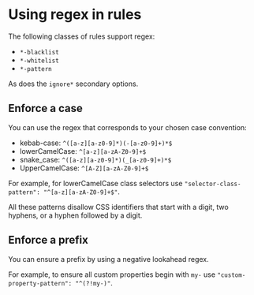 # Using regex in rules

The following classes of rules support regex:

-   `*-blacklist`
-   `*-whitelist`
-   `*-pattern`

As does the `ignore*` secondary options.

## Enforce a case

You can use the regex that corresponds to your chosen case convention:

-   kebab-case: `^([a-z][a-z0-9]*)(-[a-z0-9]+)*$`
-   lowerCamelCase: `^[a-z][a-zA-Z0-9]+$`
-   snake\_case: `^([a-z][a-z0-9]*)(_[a-z0-9]+)*$`
-   UpperCamelCase: `^[A-Z][a-zA-Z0-9]+$`

For example, for lowerCamelCase class selectors use `"selector-class-pattern": "^[a-z][a-zA-Z0-9]+$"`.

All these patterns disallow CSS identifiers that start with a digit, two hyphens, or a hyphen followed by a digit.

## Enforce a prefix

You can ensure a prefix by using a negative lookahead regex.

For example, to ensure all custom properties begin with `my-` use `"custom-property-pattern": "^(?!my-)"`.
